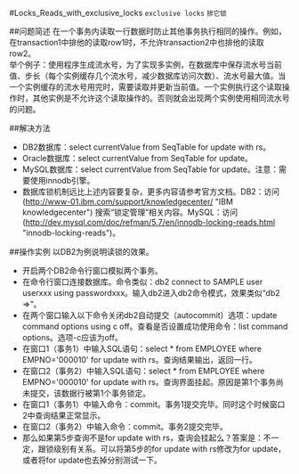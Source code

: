#Locks_Reads_with_exclusive_locks
`exclusive locks` `排它锁`

##问题简述
在一个事务内读取一行数据时防止其他事务执行相同的操作。例如，在transaction1中排他的读取row1时，不允许transaction2中也排他的读取row2。<br>
举个例子：使用程序生成流水号，为了实现多实例，在数据库中保存流水号当前值、步长（每个实例缓存几个流水号，减少数据库访问次数）、流水号最大值。当一个实例缓存的流水号用完时，需要读取并更新当前值。一个实例执行这个读取操作时，其他实例是不允许这个读取操作的。否则就会出现两个实例使用相同流水号的问题。<br>

##解决方法

* DB2数据库：select currentValue from SeqTable for update with rs。
* Oracle数据库：select currentValue from SeqTable for update。
* MySQL数据库：select currentValue from SeqTable for update。注意：需要使用innodb引擎。
* 数据库锁机制远比上述内容要复杂，更多内容请参考官方文档。DB2：访问(http://www-01.ibm.com/support/knowledgecenter/ "IBM knowledgecenter") 搜索“锁定管理”相关内容。MySQL：访问(http://dev.mysql.com/doc/refman/5.7/en/innodb-locking-reads.html "innodb-locking-reads")。


##操作实例
以DB2为例说明读锁的效果。<br>
* 开启两个DB2命令行窗口模拟两个事务。
* 在命令行窗口连接数据库。命令类似：db2 connect to SAMPLE user userxxx using passwordxxx。输入db2进入db2命令模式，效果类似“db2 =>”。
* 在两个窗口输入以下命令关闭db2自动提交（autocommit）选项：update command options using c off。查看是否设置成功使用命令：list command options。选项-c应该为off。
* 在窗口1（事务1）中输入SQL语句：select * from EMPLOYEE where EMPNO='000010' for update with rs。查询结果输出，返回一行。
* 在窗口2（事务2）中输入SQL语句：select * from EMPLOYEE where EMPNO='000010' for update with rs。查询界面挂起。原因是第1个事务尚未提交，该数据行被第1个事务锁定。
* 在窗口1（事务1）中输入命令：commit。事务1提交完毕。同时这个时候窗口2中查询结果正常显示。
* 在窗口2（事务2）中输入命令：commit。事务2提交完毕。
* 那么如果第5步查询不是for update with rs，查询会挂起么？答案是：不一定，跟锁级别有关系。可以将第5步的for update with rs修改为for update，或者将for update也去掉分别测试一下。


